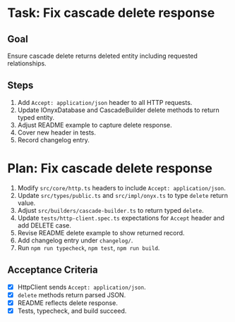 # Task: Fix cascade delete response

## Goal
Ensure cascade delete returns deleted entity including requested relationships.

## Steps
1. Add `Accept: application/json` header to all HTTP requests.
2. Update IOnyxDatabase and CascadeBuilder delete methods to return typed entity.
3. Adjust README example to capture delete response.
4. Cover new header in tests.
5. Record changelog entry.

# Plan: Fix cascade delete response
1. Modify `src/core/http.ts` headers to include `Accept: application/json`.
2. Update `src/types/public.ts` and `src/impl/onyx.ts` to type `delete` return value.
3. Adjust `src/builders/cascade-builder.ts` to return typed `delete`.
4. Update `tests/http-client.spec.ts` expectations for `Accept` header and add DELETE case.
5. Revise README delete example to show returned record.
6. Add changelog entry under `changelog/`.
7. Run `npm run typecheck`, `npm test`, `npm run build`.

## Acceptance Criteria
- [x] HttpClient sends `Accept: application/json`.
- [x] `delete` methods return parsed JSON.
- [x] README reflects delete response.
- [x] Tests, typecheck, and build succeed.
